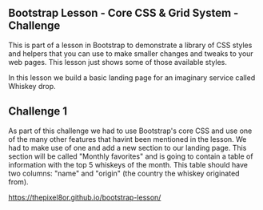 ## Bootstrap Lesson - Core CSS & Grid System - Challenge

This is part of a lesson in Bootstrap to demonstrate a library of CSS styles and helpers that you can use to make smaller changes and tweaks to your web pages. This lesson just shows some of those available styles.

In this lesson we build a basic landing page for an imaginary service called Whiskey drop.

## Challenge 1

As part of this challenge we had to use Bootstrap's core CSS and use one of the many other features that havint been mentioned in the lesson. We had to make use of one and add a new section to our landing page. This section will be called "Monthly favorites" and is going to contain a table of information with the top 5 whiskeys of the month. This table should have two columns: "name" and "origin" (the country the whiskey originated from).

https://thepixel8or.github.io/bootstrap-lesson/


